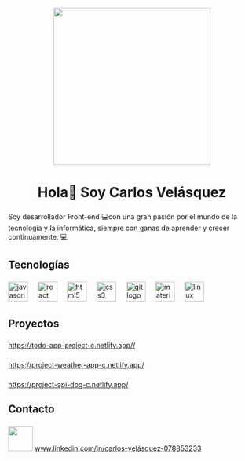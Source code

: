 <br clear="both">

<div align="center">
  <img height="320" src="https://images.pexels.com/photos/270348/pexels-photo-270348.jpeg?auto=compress&cs=tinysrgb&w=1260&h=750&dpr=1"  />
</div>

###

<h1 align="center">Hola👋 Soy Carlos Velásquez</h1>

###

<p align="left"> Soy desarrollador Front-end 💻con una gran pasión por el mundo de la tecnología y la informática, siempre con ganas de aprender y crecer continuamente. 💻</p>

###

<h2 align="left">Tecnologías</h2>

###

<div align="left">
  <img src="https://cdn.jsdelivr.net/gh/devicons/devicon/icons/javascript/javascript-original.svg" height="40" alt="javascript logo"  />
  <img width="12" />
  <img src="https://cdn.jsdelivr.net/gh/devicons/devicon/icons/react/react-original.svg" height="40" alt="react logo"  />
  <img width="12" />
  <img src="https://cdn.jsdelivr.net/gh/devicons/devicon/icons/html5/html5-original.svg" height="40" alt="html5 logo"  />
  <img width="12" />
  <img src="https://cdn.jsdelivr.net/gh/devicons/devicon/icons/css3/css3-original.svg" height="40" alt="css3 logo"  />
  <img width="12" />
  <img src="https://cdn.jsdelivr.net/gh/devicons/devicon/icons/git/git-original.svg" height="40" alt="git logo"  />
  <img width="12" />
  <img src="https://cdn.jsdelivr.net/gh/devicons/devicon/icons/materialui/materialui-original.svg" height="40" alt="materialui logo"  />
  <img width="12" />
  <img src="https://cdn.jsdelivr.net/gh/devicons/devicon/icons/linux/linux-original.svg" height="40" alt="linux logo"  />
</div>

###

<h2 align="left">Proyectos</h2>

###

<a align="left">https://todo-app-project-c.netlify.app//</a>

###

<a align="left">https://project-weather-app-c.netlify.app/</a>

###

<a align="left">https://project-api-dog-c.netlify.app/</a>

###

<h2 align="left">Contacto</h2>

###
<img height="50" width="50" src="https://raw.githubusercontent.com/maurodesouza/profile-readme-generator/master/src/assets/icons/social/linkedin/default.svg">
<a align="left" target="_blank" href="https://www.linkedin.com/in/carlos-vel%C3%A1squez-078853233">www.linkedin.com/in/carlos-velásquez-078853233</a>
</img>
